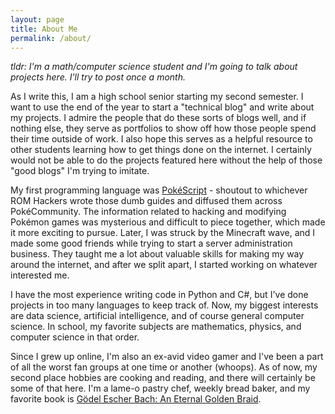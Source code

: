 ```yaml
---
layout: page
title: About Me
permalink: /about/
---
```

_tldr: I'm a math/computer science student and I'm going to talk about projects here. I'll try to post once a month._

As I write this, I am a high school senior starting my second semester. I want to use the end of the year to start a "technical blog" and write about my projects. I admire the people that do these sorts of blogs well, and if nothing else, they serve as portfolios to show off how those people spend their time outside of work. I also hope this serves as a helpful resource to other students learning how to get things done on the internet. I certainly would not be able to do the projects featured here without the help of those "good blogs" I'm trying to imitate.

My first programming language was [PokéScript](https://www.pokecommunity.com/showthread.php?t=81691) - shoutout to whichever ROM Hackers wrote those dumb guides and diffused them across PokéCommunity. The information related to hacking and modifying Pokémon games was mysterious and difficult to piece together, which made it more exciting to pursue. Later, I was struck by the Minecraft wave, and I made some good friends while trying to start a server administration business. They taught me a lot about valuable skills for making my way around the internet, and after we split apart, I started working on whatever interested me.

I have the most experience writing code in Python and C#, but I've done projects in too many languages to keep track of. Now, my biggest interests are data science, artificial intelligence, and of course general computer science. In school, my favorite subjects are mathematics, physics, and computer science in that order.

Since I grew up online, I'm also an ex-avid video gamer and I've been a part of all the worst fan groups at one time or another (whoops). As of now, my second place hobbies are cooking and reading, and there will certainly be some of that here. I'm a lame-o pastry chef, weekly bread baker, and my favorite book is [Gödel Escher Bach: An Eternal Golden Braid](https://en.wikipedia.org/wiki/G%C3%B6del,_Escher,_Bach).